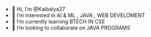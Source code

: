 - 👋 Hi, I’m @Kaibalya27
- 👀 I’m interested in  AI & ML , JAVA , WEB DEVELOMENT
- 🌱 I’m currently learning BTECH IN CSE
- 💞️ I’m looking to collaborate on JAVA PROGRAMS

<!---
Kaibalya27/Kaibalya27 is a ✨ special ✨ repository because its `README.md` (this file) appears on your GitHub profile.
You can click the Preview link to take a look at your changes.
--->
